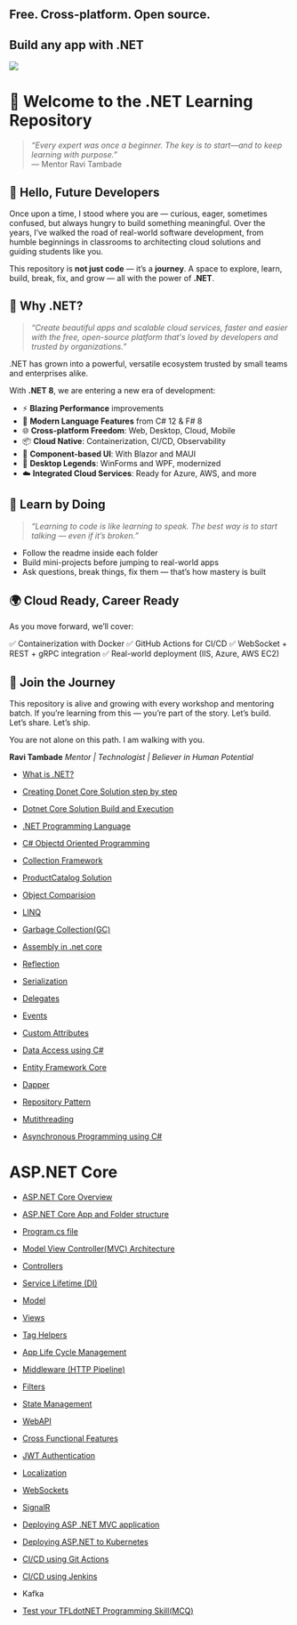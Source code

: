 ## Free. Cross-platform. Open source.
## Build any app with .NET
<img src="https://devblogs.microsoft.com/dotnet/wp-content/uploads/sites/10/2022/11/dotnet-platform2.png"/>

# 🌱 Welcome to the .NET Learning Repository

> *“Every expert was once a beginner. The key is to start—and to keep learning with purpose.”*  
> — Mentor Ravi Tambade

## 👋 Hello, Future Developers

Once upon a time, I stood where you are — curious, eager, sometimes confused, but always hungry to build something meaningful. Over the years, I’ve walked the road of real-world software development, from humble beginnings in classrooms to architecting cloud solutions and guiding students like you.

This repository is **not just code** — it’s a **journey**. A space to explore, learn, build, break, fix, and grow — all with the power of **.NET**.

## 🚀 Why .NET?

> *“Create beautiful apps and scalable cloud services, faster and easier with the free, open-source platform that's loved by developers and trusted by organizations.”*

.NET has grown into a powerful, versatile ecosystem trusted by small teams and enterprises alike.

With **.NET 8**, we are entering a new era of development:

- ⚡ **Blazing Performance** improvements
- 🧠 **Modern Language Features** from C# 12 & F# 8
- 🌐 **Cross-platform Freedom**: Web, Desktop, Cloud, Mobile
- 📦 **Cloud Native**: Containerization, CI/CD, Observability
- 🧩 **Component-based UI**: With Blazor and MAUI
- 🎨 **Desktop Legends**: WinForms and WPF, modernized
- ☁️ **Integrated Cloud Services**: Ready for Azure, AWS, and more

## 📘 Learn by Doing

> *“Learning to code is like learning to speak. The best way is to start talking — even if it’s broken.”*

* Follow the readme inside each folder
* Build mini-projects before jumping to real-world apps
* Ask questions, break things, fix them — that’s how mastery is built

## 🌍 Cloud Ready, Career Ready

As you move forward, we’ll cover:

✅ Containerization with Docker
✅ GitHub Actions for CI/CD
✅ WebSocket + REST + gRPC integration
✅ Real-world deployment (IIS, Azure, AWS EC2)

## 🤝 Join the Journey

This repository is alive and growing with every workshop and mentoring batch. If you’re learning from this — you’re part of the story. Let’s build. Let’s share. Let’s ship.

You are not alone on this path. I am walking with you.

**Ravi Tambade**
*Mentor | Technologist | Believer in Human Potential*

- <a href="https://github.com/RaviTambade/TFLdotNET/blob/main/notes/cs/dotnet.md">What is .NET?</a>
- <a href="https://github.com/RaviTambade/TFLdotNET/blob/main/notes/cs/settingupdotnetsolution.md">Creating Donet Core Solution step by step</a>
- <a href="https://github.com/RaviTambade/TFLdotNET/blob/main/notes/cs/buildexedotnetsolution.md">Dotnet Core Solution Build and Execution</a>

- <a href="https://github.com/RaviTambade/TFLdotNET/blob/main/notes/cs/CSharpLang.md">.NET Programming Language</a>
- <a href="https://github.com/RaviTambade/TFLdotNET/blob/main/notes/cs/oo.md"> C# Objectd Oriented  Programming</a>
- <a href="https://github.com/RaviTambade/TFLdotNET/blob/main/notes/cs/Collections.md">Collection Framework</a>
- <a href="https://github.com/RaviTambade/TFLdotNET/blob/main/notes/cs/settingupdotnetsolution.md">ProductCatalog Solution</a>
- <a href="https://github.com/RaviTambade/TFLdotNET/blob/main/notes/cs/comparingobjects.md">Object Comparision</a>
- <a href="https://github.com/RaviTambade/TFLdotNET/blob/main/notes/cs/linq.md">LINQ</a>
- <a href="https://github.com/RaviTambade/TFLdotNET/blob/main/notes/cs/garbagecollection.md">Garbage Collection(GC)</a>
- <a href="https://github.com/RaviTambade/TFLdotNET/blob/main/notes/cs/assembly.md">Assembly in .net core</a>
- <a href="https://github.com/RaviTambade/TFLdotNET/blob/main/notes/cs/Reflection.md">Reflection</a>
- <a href="https://github.com/RaviTambade/TFLdotNET/blob/main/notes/cs/Serialization.md">Serialization</a>
- <a href="https://github.com/RaviTambade/TFLdotNET/blob/main/notes/cs/delegate.md">Delegates</a>

- <a href="https://github.com/RaviTambade/TFLdotNET/blob/main/notes/cs/events.md">Events</a>
- <a href="https://github.com/RaviTambade/TFLdotNET/blob/main/notes/cs/Attributes.md">Custom Attributes</a>

- <a href="https://github.com/RaviTambade/TFLdotNET/blob/main/notes/cs/databasecrud.md">Data Access using C#</a>
- <a href="https://github.com/RaviTambade/TFLdotNET/blob/main/notes/cs/entityframeworkcore.md"> Entity Framework Core</a>
- <a href="https://github.com/RaviTambade/TFLdotNET/blob/main/notes/aspnet/dapper.md">Dapper</a>
- <a href="https://github.com/RaviTambade/TFLdotNET/blob/main/notes/cs/repository.md">Repository Pattern</a>
- <a href="https://github.com/RaviTambade/TFLdotNET/blob/main/notes/cs/multithreading.md">Mutithreading</a>
- <a href="https://github.com/RaviTambade/TFLdotNET/blob/main/notes/cs/asyncawait.md">Asynchronous Programming using C#</a>

# ASP.NET  Core
- <a href="https://github.com/RaviTambade/TFLdotNET/blob/main/notes/aspnet/aspnetintro.md">ASP.NET Core Overview </a>
- <a href="https://github.com/RaviTambade/TFLdotNET/blob/main/notes/aspnet/aspnetapp.md">ASP.NET Core App  and Folder structure</a>
- <a href="https://github.com/RaviTambade/TFLdotNET/blob/main/notes/aspnet/Program.md">Program.cs file</a>
- <a href="https://github.com/RaviTambade/TFLdotNET/blob/main/notes/aspnet/mvc.md">Model View Controller(MVC) Architecture</a>
- <a href="https://github.com/RaviTambade/TFLdotNET/blob/main/notes/aspnet/Controllers.md">Controllers</a>
- <a href="https://github.com/RaviTambade/TFLdotNET/blob/main/notes/aspnet/AspnetCoreLifeCycle.md">Service Lifetime (DI)</a>
- <a href="https://github.com/RaviTambade/TFLdotNET/blob/main/notes/aspnet/Models.md">Model</a>
- <a href="https://github.com/RaviTambade/TFLdotNET/blob/main/notes/aspnet/Views.md">Views</a>
- <a href="https://github.com/RaviTambade/TFLdotNET/blob/main/notes/aspnet/taghelper.md">Tag Helpers</a>
- <a href="https://github.com/RaviTambade/TFLdotNET/blob/main/notes/aspnet/AspnetCoreLifeCycle.md">App Life Cycle Management</a>
- <a href="https://github.com/RaviTambade/TFLdotNET/blob/main/notes/aspnet/Middleware.md"> Middleware (HTTP Pipeline)</a>
- <a href="https://github.com/RaviTambade/TFLdotNET/blob/main/notes/aspnet/filters.md">Filters</a>


- <a href="https://github.com/RaviTambade/TFLdotNET/blob/main/notes/aspnet/Statemgmt.md"> State Management</a>
- <a href="https://github.com/RaviTambade/TFLdotNET/blob/main/notes/aspnet/Webapi.md"> WebAPI</a>
- <a href="https://github.com/RaviTambade/TFLdotNET/blob/main/notes/aspnet/crossfunctional.md"> Cross Functional Features</a>
- <a href="https://github.com/RaviTambade/TFLdotNET/blob/main/notes/aspnet/JWT.md">JWT Authentication</a>
- <a href="https://github.com/RaviTambade/TFLdotNET/blob/main/notes/aspnet/localization.md"> Localization</a>

- <a href="https://github.com/RaviTambade/TFLdotNET/blob/main/notes/aspnet/websockets.md"> WebSockets</a>
- <a href="https://github.com/RaviTambade/TFLdotNET/blob/main/notes/aspnet/signalR.md"> SignalR</a>
- <a href="https://github.com/RaviTambade/TFLdotNET/blob/main/notes/aspnet/deploywebapp.md"> Deploying ASP .NET MVC application</a>
- <a href="https://github.com/RaviTambade/TFLdotNET/blob/main/notes/aspnet/deploywebappkubernetes.md"> Deploying  ASP.NET to Kubernetes</a>
- <a href="https://github.com/RaviTambade/TFLdotNET/blob/main/notes/aspnet/cicdgit.md"> CI/CD using Git Actions</a>
- <a href="https://github.com/RaviTambade/TFLdotNET/blob/main/notes/aspnet/cicdjenkins.md"> CI/CD using Jenkins</a>
 
- Kafka
- <a href="https://github.com/RaviTambade/TFLdotNET/blob/main/notes/aspnet/mcq.md">Test your TFLdotNET Programming Skill(MCQ)</a>